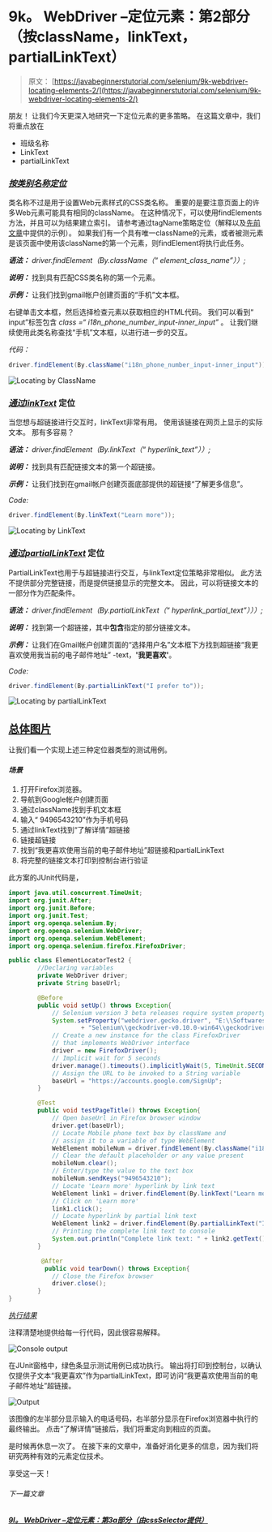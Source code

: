 # 9k。 WebDriver –定位元素：第2部分（按className，linkText，partialLinkText）

> 原文： [https://javabeginnerstutorial.com/selenium/9k-webdriver-locating-elements-2/](https://javabeginnerstutorial.com/selenium/9k-webdriver-locating-elements-2/)

朋友！ 让我们今天更深入地研究一下定位元素的更多策略。 在这篇文章中，我们将重点放在

*   班级名称
*   LinkText
*   partialLinkText

### *<u>按类别名称定位</u>*

类名称不过是用于设置Web元素样式的CSS类名称。 重要的是要注意页面上的许多Web元素可能具有相同的className。 在这种情况下，可以使用findElements方法，并且可以为结果建立索引。 请参考通过tagName策略定位（解释以及[先前文章](https://javabeginnerstutorial.com/selenium/9j-webdriver-locating-elements-1/)中提供的示例）。 如果我们有一个具有唯一className的元素，或者被测元素是该页面中使用该className的第一个元素，则findElement将执行此任务。

***语法：*** *driver.findElement（By.className（“ element_class_name”））;*

***说明：*** 找到具有匹配CSS类名称的第一个元素。

***示例：*** 让我们找到gmail帐户创建页面的“手机”文本框。

右键单击文本框，然后选择检查元素以获取相应的HTML代码。 我们可以看到“ input”标签包含 *class =“ i18n_phone_number_input-inner_input”* 。 让我们继续使用此类名称查找“手机”文本框，以进行进一步的交互。

*代码：*

```java
driver.findElement(By.className("i18n_phone_number_input-inner_input"));
```

![Locating by ClassName](img/35fbb3061abb7c05aa82266e0c5f1ebf.png)

### *<u>通过linkText</u>* 定位

当您想与超链接进行交互时，linkText非常有用。 使用该链接在网页上显示的实际文本。 那有多容易？

***语法：*** *driver.findElement（By.linkText（“ hyperlink_text”））;*

***说明：*** 找到具有匹配链接文本的第一个超链接。

***示例：*** 让我们找到在gmail帐户创建页面底部提供的超链接“了解更多信息”。

*Code:*

```java
driver.findElement(By.linkText("Learn more"));
```

![Locating by LinkText](img/1a2edf43e534f498a4f3275dd5f6e4f3.png)

### *<u>通过partialLinkText</u>* 定位

PartialLinkText也用于与超链接进行交互，与linkText定位策略非常相似。 此方法不提供部分完整链接，而是提供链接显示的完整文本。 因此，可以将链接文本的一部分作为匹配条件。

***语法：*** *driver.findElement（By.partialLinkText（“ hyperlink_partial_text”）））;*

***说明：*** 找到第一个超链接，其中**包含**指定的部分链接文本。

***示例：*** 让我们在Gmail帐户创建页面的“选择用户名”文本框下方找到超链接“我更喜欢使用我当前的电子邮件地址” -text，**'我更喜欢'**。

*Code:*

```java
driver.findElement(By.partialLinkText("I prefer to"));
```

![Locating by partialLinkText](img/6a482332c4ee93dfee4745bc0fa27f77.png)

## <u>总体图片</u>

让我们看一个实现上述三种定位器类型的测试用例。

#### *场景*

1.  打开Firefox浏览器。
2.  导航到Google帐户创建页面
3.  通过className找到手机文本框
4.  输入“ 9496543210”作为手机号码
5.  通过linkText找到“了解详情”超链接
6.  链接超链接
7.  找到“我更喜欢使用当前的电子邮件地址”超链接和partialLinkText
8.  将完整的链接文本打印到控制台进行验证

此方案的JUnit代码是，

```java
import java.util.concurrent.TimeUnit;
import org.junit.After;
import org.junit.Before;
import org.junit.Test;
import org.openqa.selenium.By;
import org.openqa.selenium.WebDriver;
import org.openqa.selenium.WebElement;
import org.openqa.selenium.firefox.FirefoxDriver;

public class ElementLocatorTest2 {
		//Declaring variables
		private WebDriver driver; 
		private String baseUrl;

		@Before
		public void setUp() throws Exception{
			// Selenium version 3 beta releases require system property set up
			System.setProperty("webdriver.gecko.driver", "E:\\Softwares\\"
					+ "Selenium\\geckodriver-v0.10.0-win64\\geckodriver.exe");
			// Create a new instance for the class FirefoxDriver
			// that implements WebDriver interface
			driver = new FirefoxDriver();
			// Implicit wait for 5 seconds
			driver.manage().timeouts().implicitlyWait(5, TimeUnit.SECONDS);
			// Assign the URL to be invoked to a String variable
			baseUrl = "https://accounts.google.com/SignUp";
		}

		@Test
		public void testPageTitle() throws Exception{
			// Open baseUrl in Firefox browser window
			driver.get(baseUrl);
			// Locate Mobile phone text box by className and
			// assign it to a variable of type WebElement
			WebElement mobileNum = driver.findElement(By.className("i18n_phone_number_input-inner_input"));
			// Clear the default placeholder or any value present
			mobileNum.clear();
			// Enter/type the value to the text box
			mobileNum.sendKeys("9496543210");
			// Locate 'Learn more' hyperlink by link text
			WebElement link1 = driver.findElement(By.linkText("Learn more"));
			// Click on 'Learn more'
			link1.click();
			// Locate hyperlink by partial link text
			WebElement link2 = driver.findElement(By.partialLinkText("I prefer to"));
			// Printing the complete link text to console
			System.out.println("Complete link text: " + link2.getText());
		}

		 @After
		  public void tearDown() throws Exception{
			// Close the Firefox browser
			driver.close();
		}
}
```

*<u>执行结果</u>*

注释清楚地提供给每一行代码，因此很容易解释。

![Console output](img/ba6b69d34397c93cbfa5d3246cc4c6bb.png)

在JUnit窗格中，绿色条显示测试用例已成功执行。 输出将打印到控制台，以确认仅提供子文本“我更喜欢”作为partialLinkText，即可访问“我更喜欢使用当前的电子邮件地址”超链接。

![Output](img/ec0d674929c66c5314ee6de72154ea7c.png)

该图像的左半部分显示输入的电话号码，右半部分显示在Firefox浏览器中执行的最终输出。 点击“了解详情”链接后，我们将重定向到相应的页面。

是时候再休息一次了。 在接下来的文章中，准备好消化更多的信息，因为我们将研究两种有效的元素定位技术。

享受这一天！

###### 下一篇文章

##### [9l。 WebDriver –定位元素：第3a部分（由cssSelector提供）](https://javabeginnerstutorial.com/selenium/9l-webdriver-locating-elements-3a/ "9l. WebDriver – Locating elements: Part 3a (by cssSelector)")